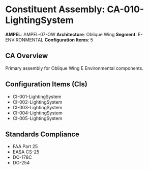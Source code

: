# Constituent Assembly: CA-010-LightingSystem

**AMPEL**: AMPEL-07-OW
**Architecture**: Oblique Wing
**Segment**: E-ENVIRONMENTAL
**Configuration Items**: 5

## CA Overview
Primary assembly for Oblique Wing E Environmental components.

## Configuration Items (CIs)
- CI-001-LightingSystem
- CI-002-LightingSystem
- CI-003-LightingSystem
- CI-004-LightingSystem
- CI-005-LightingSystem

## Standards Compliance
- FAA Part 25
- EASA CS-25
- DO-178C
- DO-254
